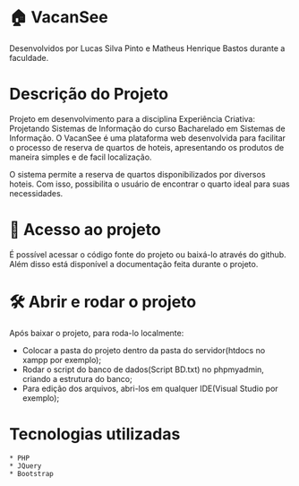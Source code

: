 # 🏠 VacanSee

Desenvolvidos por Lucas Silva Pinto e Matheus Henrique Bastos durante a faculdade.

# Descrição do Projeto

Projeto em desenvolvimento para a disciplina Experiência Criativa: Projetando Sistemas de Informação do curso Bacharelado em Sistemas de Informação. O VacanSee é uma plataforma web desenvolvida para facilitar o processo de reserva de quartos de hoteis, apresentando os produtos de maneira simples e de facil localização.

O sistema permite a reserva de quartos disponibilizados por diversos hoteis. Com isso, possibilita o usuário de encontrar o quarto ideal para suas necessidades.

# 📁 Acesso ao projeto

É possível acessar o código fonte do projeto ou baixá-lo através do github. Além disso está disponível a documentação feita durante o projeto.

# 🛠️ Abrir e rodar o projeto

Após baixar o projeto, para roda-lo localmente:
   * Colocar a pasta do projeto dentro da pasta do servidor(htdocs no xampp por exemplo);
   * Rodar o script do banco de dados(Script BD.txt) no phpmyadmin, criando a estrutura do banco;
   * Para edição dos arquivos, abri-los em qualquer IDE(Visual Studio por exemplo);
    
# Tecnologias utilizadas

    * PHP
    * JQuery
    * Bootstrap
